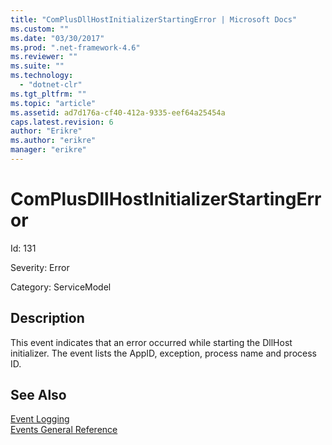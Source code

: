 ```yaml
---
title: "ComPlusDllHostInitializerStartingError | Microsoft Docs"
ms.custom: ""
ms.date: "03/30/2017"
ms.prod: ".net-framework-4.6"
ms.reviewer: ""
ms.suite: ""
ms.technology: 
  - "dotnet-clr"
ms.tgt_pltfrm: ""
ms.topic: "article"
ms.assetid: ad7d176a-cf40-412a-9335-eef64a25454a
caps.latest.revision: 6
author: "Erikre"
ms.author: "erikre"
manager: "erikre"
---
```

# ComPlusDllHostInitializerStartingError
Id: 131  
  
 Severity: Error  
  
 Category: ServiceModel  
  
## Description  
 This event indicates that an error occurred while starting the DllHost initializer. The event lists the AppID, exception, process name and process ID.  
  
## See Also  
 [Event Logging](../../../../../docs/framework/wcf/diagnostics/event-logging/event-logging-in-wcf.md)   
 [Events General Reference](../../../../../docs/framework/wcf/diagnostics/event-logging/events-general-reference.md)